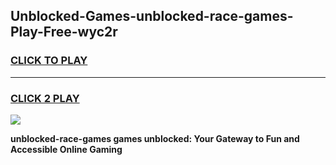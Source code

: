 
## Unblocked-Games-unblocked-race-games-Play-Free-wyc2r
<h3>
<a href="https://premium76.site?title=unblocked-race-games&ref=22A">CLICK TO PLAY</a></h3>
<hr>

<h3>
<a href="https://premium76.site?title=unblocked-race-games&ref=22A">CLICK 2 PLAY</a>
  
</h3>

<a href="https://premium76.site?title=unblocked-race-games&ref=22A"><img src="https://clearcache.store/games.png"></a>


**unblocked-race-games games unblocked: Your Gateway to Fun and Accessible Online Gaming**
